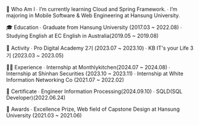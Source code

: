 🌱 Who Am I
  ∙ I’m currently learning Cloud and Spring Framework.
  ∙ I’m majoring in Mobile Software & Web Engineering at Hansung University.

🎓 Education
  ∙ Graduate from Hansung University (2017.03 ~ 2022.08)
  ∙ Studying English at EC English in Australia(2019.05 ~ 2019.08)

📘 Activity
  ∙ Pro Digital Academy 2기 (2023.07 ~ 2023.10)
  ∙ KB IT's your Life 3기 (2023.03 ~ 2023.05)

👩‍💻 Experience
  ∙ Internship at Monthlykitchen(2024.07 ~ 2024.08) 
  ∙ Internship at Shinhan Securities (2023.10 ~ 2023.11)
  ∙ Internship at White Information Networking Co (2021.07 ~ 2022.02)

📜 Certificate
  ∙ Engineer Information Processing(2024.09.10)
  ∙ SQLD(SQL Developer)(2022.06.24)

🏅 Awards
  ∙ Excellence Prize, Web field of Capstone Design at Hansung University (2021.03 ~ 2021.06)
